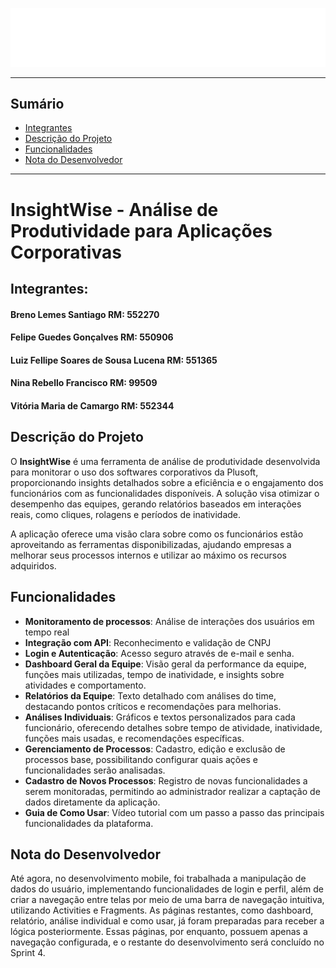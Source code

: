 ![Imagem de Capa](app/src/main/res/drawable/insightwiselogo.png)

---
## Sumário
- [Integrantes](#integrantes)
- [Descrição do Projeto](#descrição-do-projeto)
- [Funcionalidades](#funcionalidades)
- [Nota do Desenvolvedor](#nota-do-desenvolvedor)
---

# InsightWise - Análise de Produtividade para Aplicações Corporativas

## Integrantes:
#### Breno Lemes Santiago RM: 552270
#### Felipe Guedes Gonçalves RM: 550906
#### Luiz Fellipe Soares de Sousa Lucena RM: 551365
#### Nina Rebello Francisco RM: 99509
#### Vitória Maria de Camargo RM: 552344

## Descrição do Projeto
O **InsightWise** é uma ferramenta de análise de produtividade desenvolvida para monitorar o uso dos softwares corporativos da Plusoft, proporcionando insights detalhados sobre a eficiência e o engajamento dos funcionários com as funcionalidades disponíveis. A solução visa otimizar o desempenho das equipes, gerando relatórios baseados em interações reais, como cliques, rolagens e períodos de inatividade.

A aplicação oferece uma visão clara sobre como os funcionários estão aproveitando as ferramentas disponibilizadas, ajudando empresas a melhorar seus processos internos e utilizar ao máximo os recursos adquiridos.

## Funcionalidades
- **Monitoramento de processos**: Análise de interações dos usuários em tempo real
- **Integração com API**: Reconhecimento e validação de CNPJ
- **Login e Autenticação**: Acesso seguro através de e-mail e senha.
- **Dashboard Geral da Equipe**: Visão geral da performance da equipe, funções mais utilizadas, tempo de inatividade, e insights sobre atividades e comportamento.
- **Relatórios da Equipe**: Texto detalhado com análises do time, destacando pontos críticos e recomendações para melhorias.
- **Análises Individuais**: Gráficos e textos personalizados para cada funcionário, oferecendo detalhes sobre tempo de atividade, inatividade, funções mais usadas, e recomendações específicas.
- **Gerenciamento de Processos**: Cadastro, edição e exclusão de processos base, possibilitando configurar quais ações e funcionalidades serão analisadas.
- **Cadastro de Novos Processos**: Registro de novas funcionalidades a serem monitoradas, permitindo ao administrador realizar a captação de dados diretamente da aplicação.
- **Guia de Como Usar**: Vídeo tutorial com um passo a passo das principais funcionalidades da plataforma.

## Nota do Desenvolvedor
Até agora, no desenvolvimento mobile, foi trabalhada a manipulação de dados do usuário, implementando funcionalidades de login e perfil, além de criar a navegação entre telas por meio de uma barra de navegação intuitiva, utilizando Activities e Fragments. As páginas restantes, como dashboard, relatório, análise individual e como usar, já foram preparadas para receber a lógica posteriormente. Essas páginas, por enquanto, possuem apenas a navegação configurada, e o restante do desenvolvimento será concluído no Sprint 4.

